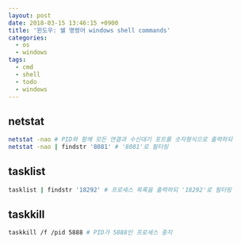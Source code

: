 ```yaml
---
layout: post
date: 2018-03-15 13:46:15 +0900
title: '윈도우: 쉘 명령어 windows shell commands'
categories:
  - os
  - windows
tags:
  - cmd
  - shell
  - todo
  - windows
---
```



## netstat
```bash
netstat -nao # PID와 함께 모든 연결과 수신대기 포트를 숫자형식으로 출력하되
netstat -nao | findstr '8081' # '8081'로 필터링
```

## tasklist
```bash
tasklist | findstr '18292' # 프로세스 목록을 출력하되 '18292'로 필터링
```

## taskkill
```bash
taskkill /f /pid 5888 # PID가 5888인 프로세스 중지
```
